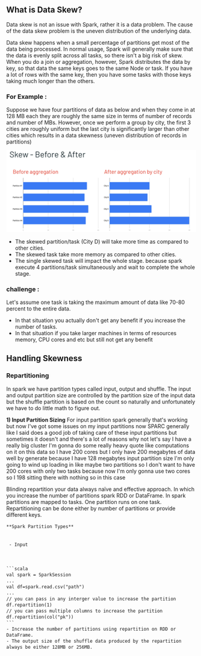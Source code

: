 ## What is Data Skew?
Data skew is not an issue with Spark, rather it is a data problem. The cause of the data skew problem is the uneven distribution of the underlying data.

Data skew happens when a small percentage of partitions get most of the data being processed. In normal usage, Spark will generally make sure that the data is evenly split across all tasks, so there isn't a big risk of skew. When you do a join or aggregation, however, Spark distributes the data by key, so that data the same keys goes to the same Node or task. If you have a lot of rows with the same key, then you have some tasks with those keys taking much longer than the others.

### For Example :
Suppose we have four partitions of data as below and when they come in at 128 MB each they are roughly the same size in terms of number of records and number of MBs. However, once we perform a group by city, the first 3 cities are roughly uniform but the last city is significantly larger than other cities which results in a data skewness (uneven distribution of records in partitions)

![Spark](https://github.com/gurditsingh/blog/blob/gh-pages/_screenshots/spark-data-skew.png?raw=true)

 - The skewed partition/task (City D) will take more time as compared to other cities.
 - The skewed task take more memory as compared to other cities.
 - The single skewed task will impact the whole stage. because spark execute 4 partitions/task simultaneously and wait to complete the whole stage.

### challenge :
Let's assume one task is taking the maximum amount of data like 70-80 percent to the entire data.

 - In that situation you actually don't get any benefit if you increase the number of tasks.
 - In that situation if you take larger machines in terms of resources memory, CPU cores and etc but still not get any benefit

## Handling Skewness

### Repartitioning
In spark we have partition types called input, output and shuffle. The input and output partition size are controlled by the partition size of the input data but the shuffle partition is based on the count so naturally and unfortunately we have to do little math to figure out.

**1) Input Partition Sizing** For input partition spark generally that's working but now I've got some issues on my input partitions now SPARC generally like I said does a good job of taking care of these input partitions but sometimes it doesn't and there's a lot of reasons why not let's say I have a really big cluster I'm gonna do some really heavy quote like computations on it on this data so I have 200 cores but I only have 200 megabytes of data well by generate because I have 128 megabytes input partition size I'm only going to wind up loading in like maybe two partitions so I don't want to have 200 cores with only two tasks because now I'm only gonna use two cores so I 198 sitting there with nothing so in this case


Blinding repartition your data always naïve and effective approach. In which you increase the number of partitions spark RDD or DataFrame. In spark partitions are mapped to tasks. One partition runs on one task. Repartitioning can be done either by number of partitions or provide different keys.

	**Spark Partition Types**
	

	 - Input

		 

	```scala
	val spark = SparkSession
	...
	val df=spark.read.csv("path")
	...
	// you can pass in any interger value to increase the partition
	df.repartition(1)
	// you can pass multiple columns to increase the partition
	df.repartition(col("pk"))
	```
	- Increase the number of partitions using repartition on RDD or DataFrame.
	- The output size of the shuffle data produced by the repartition always be either 128MB or 256MB.  
<!--stackedit_data:
eyJoaXN0b3J5IjpbMTM5MTY2ODA5NywtNjAyOTc3MDU5LDQ0Nz
U5NzA1Niw5NjU5NzU3MjMsMTM0OTAzMjI4OCwxOTY3MDg5Mjg5
LC01Mzk2ODA0MTQsODM5ODM0MjkxLDE4MTA4MDMzNTcsMTg3MT
M1NDkwNCwxMTI5NDM4Nzg1LDExMjk3OTA4MjYsMTUzODIzMzMy
NCwtMjA3MDIzMzg2Niw0MDE3OTI5MTEsNzE2NTIwMDg4LC0zNj
Y4MDQ1MDMsLTE3MDA0MjgzMDEsMTUxMjQ4NTMwOCwxMjc2ODU2
MjZdfQ==
-->